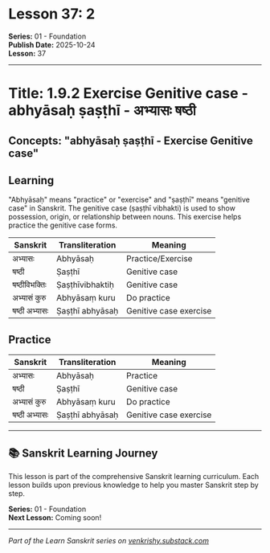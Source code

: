 # Lesson 37: 2

**Series:** 01 - Foundation  
**Publish Date:** 2025-10-24  
**Lesson:** 37

---

# Title: 1.9.2 Exercise Genitive case - abhyāsaḥ ṣaṣṭhī - अभ्यासः षष्ठी
## Concepts: "abhyāsaḥ ṣaṣṭhī - Exercise Genitive case"

## Learning
"Abhyāsaḥ" means "practice" or "exercise" and "ṣaṣṭhī" means "genitive case" in Sanskrit. The genitive case (ṣaṣṭhī vibhakti) is used to show possession, origin, or relationship between nouns. This exercise helps practice the genitive case forms.

| Sanskrit           | Transliteration      | Meaning                          |
| ------------------ | -------------------- | -------------------------------- |
| अभ्यासः            | Abhyāsaḥ            | Practice/Exercise                |
| षष्ठी               | Ṣaṣṭhī               | Genitive case                    |
| षष्ठीविभक्तिः      | Ṣaṣṭhīvibhaktiḥ      | Genitive case                    |
| अभ्यासं कुरु       | Abhyāsaṃ kuru       | Do practice                      |
| षष्ठी अभ्यासः      | Ṣaṣṭhī abhyāsaḥ     | Genitive case exercise           |

## Practice
| Sanskrit           | Transliteration      | Meaning                          |
| ------------------ | -------------------- | -------------------------------- |
| अभ्यासः            | Abhyāsaḥ            | Practice                         |
| षष्ठी               | Ṣaṣṭhī               | Genitive case                    |
| अभ्यासं कुरु       | Abhyāsaṃ kuru       | Do practice                      |
| षष्ठी अभ्यासः      | Ṣaṣṭhī abhyāsaḥ     | Genitive case exercise           |

---

## 📚 Sanskrit Learning Journey

This lesson is part of the comprehensive Sanskrit learning curriculum. Each lesson builds upon previous knowledge to help you master Sanskrit step by step.

**Series:** 01 - Foundation  
**Next Lesson:** Coming soon!

---
*Part of the Learn Sanskrit series on [venkrishy.substack.com](https://venkrishy.substack.com/s/learn_sanskrit)*
